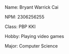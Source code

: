 Name: Bryant Warrick Cai

NPM: 2306256255

Class: PBP KKI

Hobby: Playing video games

Major: Computer Science